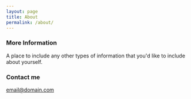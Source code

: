 ```yaml
---
layout: page
title: About
permalink: /about/
---
```



### More Information

A place to include any other types of information that you'd like to include about yourself.

### Contact me

[email@domain.com](mailto:email@domain.com)